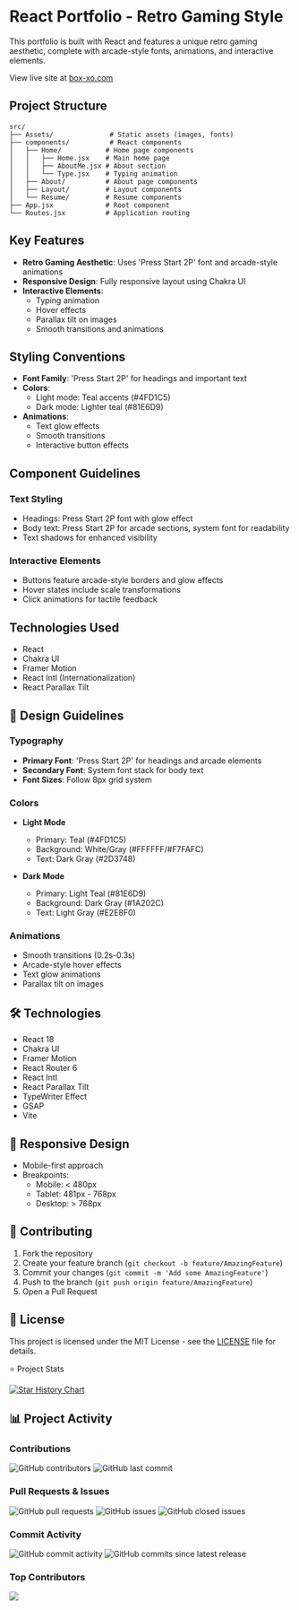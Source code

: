 # React Portfolio - Retro Gaming Style

This portfolio is built with React and features a unique retro gaming aesthetic, complete with arcade-style fonts, animations, and interactive elements.

View live site at [box-xo.com](https://box-xo.com/)

## Project Structure

```
src/
├── Assets/              # Static assets (images, fonts)
├── components/          # React components
│   ├── Home/           # Home page components
│   │   ├── Home.jsx    # Main home page
│   │   ├── AboutMe.jsx # About section
│   │   └── Type.jsx    # Typing animation
│   ├── About/          # About page components
│   ├── Layout/         # Layout components
│   └── Resume/         # Resume components
├── App.jsx             # Root component
└── Routes.jsx          # Application routing
```

## Key Features

- **Retro Gaming Aesthetic**: Uses 'Press Start 2P' font and arcade-style animations
- **Responsive Design**: Fully responsive layout using Chakra UI
- **Interactive Elements**: 
  - Typing animation
  - Hover effects
  - Parallax tilt on images
  - Smooth transitions and animations

## Styling Conventions

- **Font Family**: 'Press Start 2P' for headings and important text
- **Colors**: 
  - Light mode: Teal accents (#4FD1C5)
  - Dark mode: Lighter teal (#81E6D9)
- **Animations**:
  - Text glow effects
  - Smooth transitions
  - Interactive button effects

## Component Guidelines

### Text Styling
- Headings: Press Start 2P font with glow effect
- Body text: Press Start 2P for arcade sections, system font for readability
- Text shadows for enhanced visibility

### Interactive Elements
- Buttons feature arcade-style borders and glow effects
- Hover states include scale transformations
- Click animations for tactile feedback

## Technologies Used

- React
- Chakra UI
- Framer Motion
- React Intl (Internationalization)
- React Parallax Tilt



## 🎨 Design Guidelines

### Typography
- **Primary Font**: 'Press Start 2P' for headings and arcade elements
- **Secondary Font**: System font stack for body text
- **Font Sizes**: Follow 8px grid system

### Colors
- **Light Mode**
  - Primary: Teal (#4FD1C5)
  - Background: White/Gray (#FFFFFF/#F7FAFC)
  - Text: Dark Gray (#2D3748)

- **Dark Mode**
  - Primary: Light Teal (#81E6D9)
  - Background: Dark Gray (#1A202C)
  - Text: Light Gray (#E2E8F0)

### Animations
- Smooth transitions (0.2s-0.3s)
- Arcade-style hover effects
- Text glow animations
- Parallax tilt on images

## 🛠️ Technologies

- React 18
- Chakra UI
- Framer Motion
- React Router 6
- React Intl
- React Parallax Tilt
- TypeWriter Effect
- GSAP
- Vite

## 📱 Responsive Design

- Mobile-first approach
- Breakpoints:
  - Mobile: < 480px
  - Tablet: 481px - 768px
  - Desktop: > 768px

## 🤝 Contributing

1. Fork the repository
2. Create your feature branch (`git checkout -b feature/AmazingFeature`)
3. Commit your changes (`git commit -m 'Add some AmazingFeature'`)
4. Push to the branch (`git push origin feature/AmazingFeature`)
5. Open a Pull Request

## 📄 License

This project is licensed under the MIT License - see the [LICENSE](LICENSE) file for details.


⭐ Project Stats

[![Star History Chart](https://api.star-history.com/svg?repos=box-xo/portfolio&type=Date)](https://star-history.com/#box-xo/portfolio&Date)

## 📊 Project Activity

### Contributions
![GitHub contributors](https://img.shields.io/github/contributors/boxxello/My-react-portfolio)
![GitHub last commit](https://img.shields.io/github/last-commit/boxxello/My-react-portfolio)

### Pull Requests & Issues
![GitHub pull requests](https://img.shields.io/github/issues-pr/boxxello/My-react-portfolio)
![GitHub issues](https://img.shields.io/github/issues/boxxello/My-react-portfolio)
![GitHub closed issues](https://img.shields.io/github/issues-closed/boxxello/My-react-portfolio)

### Commit Activity
![GitHub commit activity](https://img.shields.io/github/commit-activity/m/boxxello/My-react-portfolio)
![GitHub commits since latest release](https://img.shields.io/github/commits-since/boxxello/My-react-portfolio/latest)

### Top Contributors
<a href="https://github.com/boxxello/My-react-portfolio/graphs/contributors">
  <img src="https://contrib.rocks/image?repo=boxxello/My-react-portfolio" />
</a>

